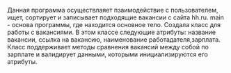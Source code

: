 Данная программа осуществлаяет пзаимодействие с пользователем, ищет, сортирует и записывает подходящие вакансии с сайта hh.ru. 
main - основа программы, где находится основное тело. 
Создала класс для работы с вакансиями. В этом классе следующие атрибуты: название вакансии, ссылка на вакансию, наименование работадателя,зарплата. Класс поддерживает методы сравнения вакансий между собой по зарплате и валидирует данными, которыми инициализируются его атрибуты.
